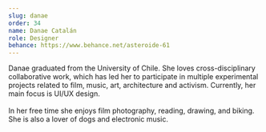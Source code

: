 ```yaml
---
slug: danae
order: 34
name: Danae Catalán
role: Designer
behance: https://www.behance.net/asteroide-61
---
```


Danae graduated from the University of Chile. She loves cross-disciplinary collaborative work, which has led her to participate in multiple experimental projects related to  film, music, art, architecture and activism. Currently, her main focus is UI/UX design.
<br/><br/>
In her free time she enjoys film photography, reading, drawing, and biking. She is also a lover of dogs and electronic music.
